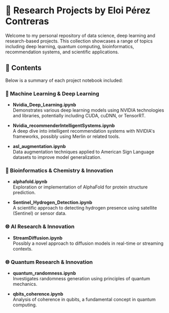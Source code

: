 # 🧠 Research Projects by Eloi Pérez Contreras

Welcome to my personal repository of data science, deep learning and research-based projects. This collection showcases a range of topics including deep learning, quantum computing, bioinformatics, recommendation systems, and scientific applications.

## 📁 Contents

Below is a summary of each project notebook included:

### 🔬 Machine Learning & Deep Learning
- **Nvidia_Deep_Learning.ipynb**  
  Demonstrates various deep learning models using NVIDIA technologies and libraries, potentially including CUDA, cuDNN, or TensorRT.

- **Nvidia_recommenderIntelligentSystems.ipynb**  
  A deep dive into intelligent recommendation systems with NVIDIA's frameworks, possibly using Merlin or related tools.

- **asl_augmentation.ipynb**  
  Data augmentation techniques applied to American Sign Language datasets to improve model generalization.

### 🧬 Bioinformatics & Chemistry & Innovation
- **alphafold.ipynb**  
  Exploration or implementation of AlphaFold for protein structure prediction.

- **Sentinel_Hydrogen_Detection.ipynb**  
  A scientific approach to detecting hydrogen presence using satellite (Sentinel) or sensor data.

### 🌐 AI Research & Innovation
- **StreamDiffusion.ipynb**  
  Possibly a novel approach to diffusion models in real-time or streaming contexts.

### 🌐 Quantum Research & Innovation

- **quantum_randomness.ipynb**  
  Investigates randomness generation using principles of quantum mechanics.

- **qbits_coherence.ipynb**  
  Analysis of coherence in qubits, a fundamental concept in quantum computing.

